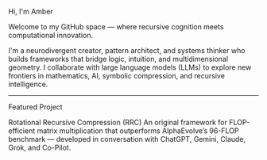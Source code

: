 Hi, I'm Amber

Welcome to my GitHub space — where recursive cognition meets computational innovation.

I'm a neurodivergent creator, pattern architect, and systems thinker who builds frameworks that bridge logic, intuition, and multidimensional geometry. I collaborate with large language models (LLMs) to explore new frontiers in mathematics, AI, symbolic compression, and recursive intelligence.


---

Featured Project

Rotational Recursive Compression (RRC)
An original framework for FLOP-efficient matrix multiplication that outperforms AlphaEvolve’s 96-FLOP benchmark — developed in conversation with ChatGPT, Gemini, Claude, Grok, and Co-Pilot.

